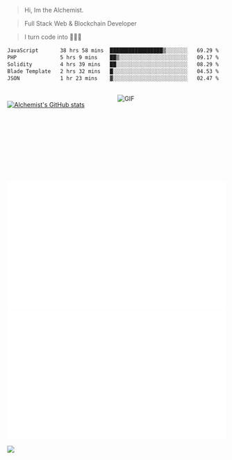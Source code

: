 > Hi, Im the Alchemist.

> Full Stack Web & Blockchain Developer

> I turn code into 💎💎💎

<!--START_SECTION:waka-->
```text
JavaScript       38 hrs 58 mins  █████████████████▒░░░░░░░   69.29 % 
PHP              5 hrs 9 mins    ██▒░░░░░░░░░░░░░░░░░░░░░░   09.17 % 
Solidity         4 hrs 39 mins   ██░░░░░░░░░░░░░░░░░░░░░░░   08.29 % 
Blade Template   2 hrs 32 mins   █░░░░░░░░░░░░░░░░░░░░░░░░   04.53 % 
JSON             1 hr 23 mins    ▓░░░░░░░░░░░░░░░░░░░░░░░░   02.47 % 
```
<!--END_SECTION:waka-->


<br />

<img align="right" alt="GIF" src="https://user-images.githubusercontent.com/5355808/139111924-210cc6fa-9fb1-4dac-929d-6324a5836a92.gif" width="250" height="200" />

[![Alchemist's GitHub stats](https://github-readme-stats.vercel.app/api?username=DrMaxis&show_icons=true&theme=outrun&count_private=true)](#)

![](https://raw.githubusercontent.com/DrMaxis/github-stats-transparent/output/generated/overview.svg)
![](https://raw.githubusercontent.com/DrMaxis/github-stats-transparent/output/generated/languages.svg)

 
<a href="https://count.getloli.com/"><img src="https://count.getloli.com/get/@:maxis-the-alchemist?theme=rule34"></a>
<!-- https://count.getloli.com/get/@alchemist?theme=rule34 -->
<br>


